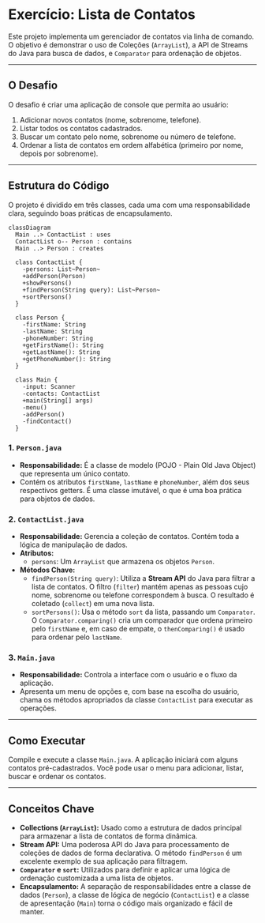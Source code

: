 # Exercício: Lista de Contatos

Este projeto implementa um gerenciador de contatos via linha de comando. O objetivo é demonstrar o uso de Coleções (`ArrayList`), a API de Streams do Java para busca de dados, e `Comparator` para ordenação de objetos.

---

## O Desafio

O desafio é criar uma aplicação de console que permita ao usuário:

1.  Adicionar novos contatos (nome, sobrenome, telefone).
2.  Listar todos os contatos cadastrados.
3.  Buscar um contato pelo nome, sobrenome ou número de telefone.
4.  Ordenar a lista de contatos em ordem alfabética (primeiro por nome, depois por sobrenome).

---

## Estrutura do Código

O projeto é dividido em três classes, cada uma com uma responsabilidade clara, seguindo boas práticas de encapsulamento.

```mermaid
classDiagram
  Main ..> ContactList : uses
  ContactList o-- Person : contains
  Main ..> Person : creates

  class ContactList {
    -persons: List~Person~
    +addPerson(Person)
    +showPersons()
    +findPerson(String query): List~Person~
    +sortPersons()
  }

  class Person {
    -firstName: String
    -lastName: String
    -phoneNumber: String
    +getFirstName(): String
    +getLastName(): String
    +getPhoneNumber(): String
  }

  class Main {
    -input: Scanner
    -contacts: ContactList
    +main(String[] args)
    -menu()
    -addPerson()
    -findContact()
  }
```

### 1. `Person.java`

*   **Responsabilidade:** É a classe de modelo (POJO - Plain Old Java Object) que representa um único contato. 
*   Contém os atributos `firstName`, `lastName` e `phoneNumber`, além dos seus respectivos getters. É uma classe imutável, o que é uma boa prática para objetos de dados.

### 2. `ContactList.java`

*   **Responsabilidade:** Gerencia a coleção de contatos. Contém toda a lógica de manipulação de dados.
*   **Atributos:**
    *   `persons`: Um `ArrayList` que armazena os objetos `Person`.
*   **Métodos Chave:**
    *   `findPerson(String query)`: Utiliza a **Stream API** do Java para filtrar a lista de contatos. O filtro (`filter`) mantém apenas as pessoas cujo nome, sobrenome ou telefone correspondem à busca. O resultado é coletado (`collect`) em uma nova lista.
    *   `sortPersons()`: Usa o método `sort` da lista, passando um `Comparator`. O `Comparator.comparing()` cria um comparador que ordena primeiro pelo `firstName` e, em caso de empate, o `thenComparing()` é usado para ordenar pelo `lastName`.

### 3. `Main.java`

*   **Responsabilidade:** Controla a interface com o usuário e o fluxo da aplicação.
*   Apresenta um menu de opções e, com base na escolha do usuário, chama os métodos apropriados da classe `ContactList` para executar as operações.

---

## Como Executar

Compile e execute a classe `Main.java`. A aplicação iniciará com alguns contatos pré-cadastrados. Você pode usar o menu para adicionar, listar, buscar e ordenar os contatos.

---

## Conceitos Chave

*   **Collections (`ArrayList`):** Usado como a estrutura de dados principal para armazenar a lista de contatos de forma dinâmica.
*   **Stream API:** Uma poderosa API do Java para processamento de coleções de dados de forma declarativa. O método `findPerson` é um excelente exemplo de sua aplicação para filtragem.
*   **`Comparator` e `sort`:** Utilizados para definir e aplicar uma lógica de ordenação customizada a uma lista de objetos.
*   **Encapsulamento:** A separação de responsabilidades entre a classe de dados (`Person`), a classe de lógica de negócio (`ContactList`) e a classe de apresentação (`Main`) torna o código mais organizado e fácil de manter.